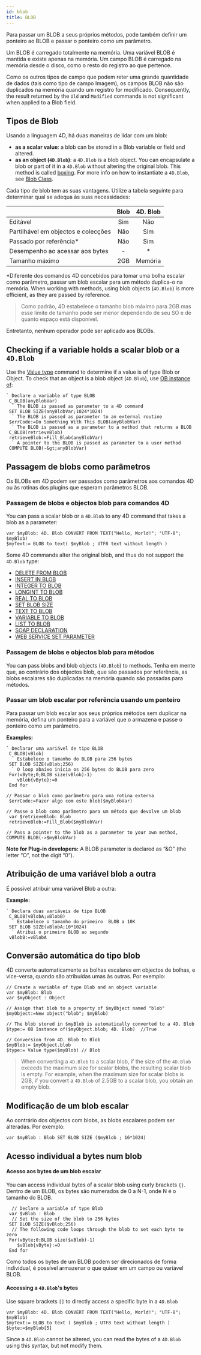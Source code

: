 ```yaml
---
id: blob
title: BLOB
---
```


Para passar um BLOB a seus próprios métodos, pode também definir um ponteiro ao BLOB e passar o ponteiro como um parâmetro.

Um BLOB é carregado totalmente na memória. Uma variável BLOB é mantida e existe apenas na memória. Um campo BLOB é carregado na memória desde o disco, como o resto do registro ao que pertence.

Como os outros tipos de campo que podem reter uma grande quantidade de dados (tais como tipo de campo Imagem), os campos BLOB não são duplicados na memória quando um registro for modificado. Consequently, the result returned by the `Old` and `Modified` commands is not significant when applied to a Blob field.

## Tipos de Blob

Usando a linguagem 4D, há duas maneiras de lidar com um blob:

- **as a scalar value**: a blob can be stored in a Blob variable or field and altered.
- **as an object (`4D.Blob`)**: a `4D.Blob` is a blob object. You can encapsulate a blob or part of it in a `4D.Blob` without altering the original blob. This method is called [boxing](https://en.wikipedia.org/wiki/Object_type_\(object-oriented_programming\)#Boxing). For more info on how to instantiate a `4D.Blob`, see [Blob Class](../API/BlobClass.md).

Cada tipo de blob tem as suas vantagens. Utilize a tabela seguinte para determinar qual se adequa às suas necessidades:

|                                     | Blob | 4D. Blob |
| ----------------------------------- | :--: | :------: |
| Editável                            |  Sim |    Não   |
| Partilhável em objectos e colecções |  Não |    Sim   |
| Passado por referência\*            |  Não |    Sim   |
| Desempenho ao acessar aos bytes     |   -  |     *    |
| Tamanho máximo                      |  2GB |  Memória |

\*Diferente dos comandos 4D concebidos para tomar uma bolha escalar como parâmetro, passar um blob escalar para um método duplica-o na memória. When working with methods, using blob objects (`4D.Blob`) is more efficient, as they are passed by reference.

> Como padrão, 4D estabelece o tamanho blob máximo para 2GB mas esse limite de tamanho pode ser menor dependendo de seu SO e de quanto espaço está disponível.

Entretanto, nenhum operador pode ser aplicado aos BLOBs.

## Checking if a variable holds a scalar blob or a `4D.Blob`

Use the [Value type](https://doc.4d.com/4dv20/help/command/en/page1509.html) command to determine if a value is of type Blob or Object.
To check that an object is a blob object (`4D.Blob`), use [OB instance of](https://doc.4d.com/4dv20/help/command/en/page1731.html):

```4d
` Declare a variable of type BLOB
 C_BLOB(anyBlobVar)
  ` The BLOB is passed as parameter to a 4D command
 SET BLOB SIZE(anyBlobVar;1024*1024)
  ` The BLOB is passed as parameter to an external routine
 $errCode:=Do Something With This BLOB(anyBlobVar)
  ` The BLOB is passed as a parameter to a method that returns a BLOB
 C_BLOB(retrieveBlob)
 retrieveBlob:=Fill_Blob(anyBlobVar)
  ` A pointer to the BLOB is passed as parameter to a user method
 COMPUTE BLOB(-&gt;anyBlobVar)
```

## Passagem de blobs como parâmetros

Os BLOBs em 4D podem ser passados como parâmetros aos comandos 4D ou às rotinas dos plugins que esperam parâmetros BLOB.

### Passagem de blobs e objectos blob para comandos 4D

You can pass a scalar blob or a `4D.Blob` to any 4D command that takes a blob as a parameter:

```4d
var $myBlob: 4D. Blob CONVERT FROM TEXT("Hello, World!"; "UTF-8"; $myBlob)
$myText:= BLOB to text( $myBlob ; UTF8 text without length )
```

Some 4D commands alter the original blob, and thus do not support the `4D.Blob` type:

- [DELETE FROM BLOB](https://doc.4d.com/4dv19/help/command/en/page560.html)
- [INSERT IN BLOB](https://doc.4d.com/4dv19/help/command/en/page559.html)
- [INTEGER TO BLOB](https://doc.4d.com/4dv19/help/command/en/page548.html)
- [LONGINT TO BLOB](https://doc.4d.com/4dv19/help/command/en/page550.html)
- [REAL TO BLOB](https://doc.4d.com/4dv19/help/command/en/page552.html)
- [SET BLOB SIZE](https://doc.4d.com/4dv19/help/command/en/page606.html)
- [TEXT TO BLOB](https://doc.4d.com/4dv19/help/command/en/page554.html)
- [VARIABLE TO BLOB](https://doc.4d.com/4dv19/help/command/en/page532.html)
- [LIST TO BLOB](https://doc.4d.com/4dv19/help/command/en/page556.html)
- [SOAP DECLARATION](https://doc.4d.com/4dv19/help/command/en/page782.html)
- [WEB SERVICE SET PARAMETER](https://doc.4d.com/4dv19/help/command/en/page777.html)

### Passagem de blobs e objectos blob para métodos

You can pass blobs and blob objects (`4D.Blob`) to methods. Tenha em mente que, ao contrário dos objectos blob, que são passados por referência, as blobs escalares são duplicadas na memória quando são passadas para métodos.

### Passar um blob escalar por referência usando um ponteiro

Para passar um blob escalar aos seus próprios métodos sem  duplicar na memória, defina um ponteiro para a variável que o armazena e passe o ponteiro como um parâmetro.

**Examples:**

```4d
` Declarar uma variável de tipo BLOB
 C_BLOB(vBlob)
  ` Estabelece o tamanho do BLOB para 256 bytes
 SET BLOB SIZE(vBlob;256)
  ` O loop abaixo inicia os 256 bytes do BLOB para zero
 For(vByte;0;BLOB size(vBlob)-1)
    vBlob{vByte}:=0
 End for
```

```4d
// Passar o blob como parâmetro para uma rotina externa
 $errCode:=Fazer algo com este blob($myBlobVar)
```

```4d
// Passe o blob como parâmetro para um método que devolve um blob
 var $retrieveBlob: Blob
 retrieveBlob:=Fill_Blob($myBlobVar)
```

```4d
// Pass a pointer to the blob as a parameter to your own method,
COMPUTE BLOB(->$myBlobVar)
```

**Note for Plug-in developers:** A BLOB parameter is declared as “\&O” (the letter “O”, not the digit “0”).

## Atribuição de uma variável blob a outra

É possível atribuir uma variável Blob a outra:

**Example:**

```4d
` Declara duas variáveis de tipo BLOB
 C_BLOB(vBlobA;vBlobB)
  ` Estabelece o tamanho do primeiro  BLOB a 10K
 SET BLOB SIZE(vBlobA;10*1024)
  ` Atribui o primeiro BLOB ao segundo
 vBlobB:=vBlobA
```

## Conversão automática do tipo blob

4D converte automaticamente as bolhas escalares em objectos de bolhas, e vice-versa, quando são atribuídas umas às outras. Por exemplo:

```4d
// Create a variable of type Blob and an object variable
var $myBlob: Blob
var $myObject : Object

// Assign that blob to a property of $myObject named "blob"
$myObject:=New object("blob"; $myBlob)

// The blob stored in $myBlob is automatically converted to a 4D. Blob
$type:= OB Instance of($myObject.blob; 4D. Blob)  //True

// Conversion from 4D. Blob to Blob
$myBlob:= $myObject.blob
$type:= Value type($myBlob) // Blob
```

> When converting a `4D.Blob` to a scalar blob, if the size of the `4D.Blob` exceeds the maximum size for scalar blobs, the resulting scalar blob is empty.
> For example, when the maximum size for scalar blobs is 2GB, if you convert a `4D.Blob` of 2.5GB to a scalar blob, you obtain an empty blob.

## Modificação de um blob escalar

Ao contrário dos objectos com blobs, as blobs escalares podem ser alteradas. Por exemplo:

```4d
var $myBlob : Blob SET BLOB SIZE ($myBlob ; 16*1024)
```

## Acesso individual a bytes num blob

#### Acesso aos bytes de um blob escalar

You can access individual bytes of a scalar blob using curly brackets `{}`. Dentro de um BLOB, os bytes são numerados de 0 a N-1, onde N é o tamanho do BLOB.

```4d
  // Declare a variable of type Blob
 var $vBlob : Blob
  // Set the size of the blob to 256 bytes
 SET BLOB SIZE($vBlob;256)
  // The following code loops through the blob to set each byte to zero
 For(vByte;0;BLOB size($vBlob)-1)
    $vBlob{vByte}:=0
 End for
```

Como todos os bytes de um BLOB podem ser direcionados de forma individual, é possível armazenar o que quiser em um campo ou variável BLOB.

#### Accessing a `4D.Blob`'s bytes

Use square brackets `[]` to directly access a specific byte in a `4D.Blob`

```4d
var $myBlob: 4D. Blob CONVERT FROM TEXT("Hello, World!"; "UTF-8"; $myBlob)
$myText:= BLOB to text ( $myBlob ; UTF8 text without length )
$byte:=$myBlob[5]
```

Since a `4D.Blob` cannot be altered, you can read the bytes of a `4D.Blob` using this syntax, but not modify them.
